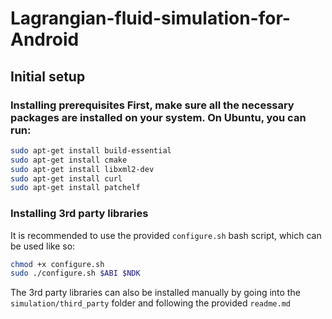 # Lagrangian-fluid-simulation-for-Android
## Initial setup

### Installing prerequisites First, make sure all the necessary packages are installed on your system. On Ubuntu, you can run:
```bash
sudo apt-get install build-essential
sudo apt-get install cmake
sudo apt-get install libxml2-dev
sudo apt-get install curl
sudo apt-get install patchelf
```

### Installing 3rd party libraries
It is recommended to use the provided `configure.sh` bash script, which can be used like so:
```bash
chmod +x configure.sh
sudo ./configure.sh $ABI $NDK
```

The 3rd party libraries can also be installed manually by going into the `simulation/third_party` folder and following the provided `readme.md`
